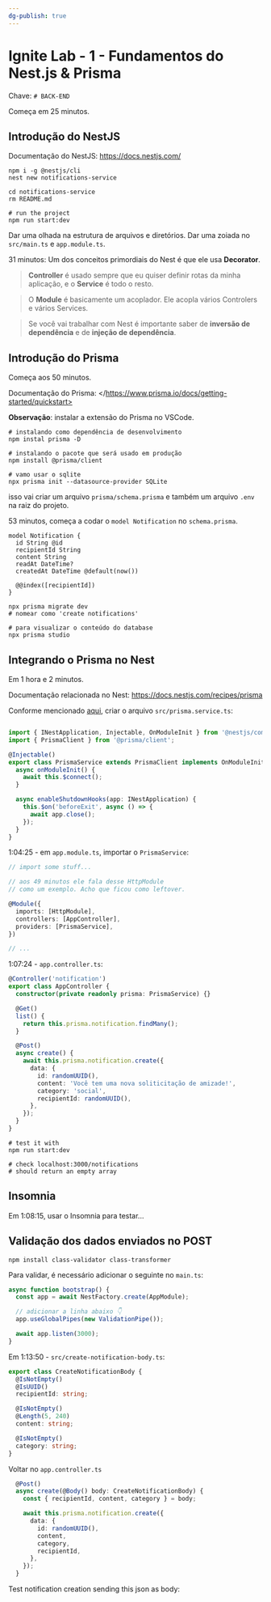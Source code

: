 ```yaml
---
dg-publish: true
---
```

# Ignite Lab - 1 - Fundamentos do Nest.js & Prisma

Chave: `# BACK-END`


Começa em 25 minutos.

## Introdução do NestJS

Documentação do NestJS: <https://docs.nestjs.com/>

```shell
npm i -g @nestjs/cli
nest new notifications-service

cd notifications-service
rm README.md

# run the project
npm run start:dev
```

Dar uma olhada na estrutura de arquivos e diretórios. Dar uma zoiada no `src/main.ts` e `app.module.ts`.

31 minutos: Um dos conceitos primordiais do Nest é que ele usa **Decorator**.

> **Controller** é usado sempre que eu quiser definir rotas da minha aplicação, e o **Service** é todo o resto.

> O **Module** é basicamente um acoplador. Ele acopla vários Controlers e vários Services.

> Se você vai trabalhar com Nest é importante saber de **inversão de dependência** e de **injeção de dependência**.


## Introdução do Prisma

Começa aos 50 minutos.

Documentação do Prisma: </https://www.prisma.io/docs/getting-started/quickstart>

**Observação**: instalar a extensão do Prisma no VSCode.

```shell
# instalando como dependência de desenvolvimento
npm instal prisma -D

# instalando o pacote que será usado em produção
npm install @prisma/client

# vamo usar o sqlite
npx prisma init --datasource-provider SQLite
```

isso vai criar um arquivo `prisma/schema.prisma` e também um arquivo `.env` na raiz do projeto.

53 minutos, começa a codar o `model Notification` no `schema.prisma`.

```prisma
model Notification {
  id String @id
  recipientId String
  content String
  readAt DateTime?
  createdAt DateTime @default(now())
  
  @@index([recipientId])
}
```

```shell
npx prisma migrate dev
# nomear como 'create notifications'

# para visualizar o conteúdo do database
npx prisma studio
```

## Integrando o Prisma no Nest

Em 1 hora e 2 minutos.

Documentação relacionada no Nest: <https://docs.nestjs.com/recipes/prisma>

Conforme mencionado [aqui](https://docs.nestjs.com/recipes/prisma#use-prisma-client-in-your-nestjs-services), criar o arquivo `src/prisma.service.ts`:
```typescript

import { INestApplication, Injectable, OnModuleInit } from '@nestjs/common';
import { PrismaClient } from '@prisma/client';

@Injectable()
export class PrismaService extends PrismaClient implements OnModuleInit {
  async onModuleInit() {
    await this.$connect();
  }

  async enableShutdownHooks(app: INestApplication) {
    this.$on('beforeExit', async () => {
      await app.close();
    });
  }
}
```

1:04:25 - em `app.module.ts`, importar o `PrismaService`:
```ts
// import some stuff...

// aos 49 minutos ele fala desse HttpModule
// como um exemplo. Acho que ficou como leftover.

@Module({
  imports: [HttpModule],
  controllers: [AppController],
  providers: [PrismaService],
})

// ...
```

1:07:24 - `app.controller.ts`:
```ts
@Controller('notification')
export class AppController {
  constructor(private readonly prisma: PrismaService) {}

  @Get()
  list() {
    return this.prisma.notification.findMany();
  }

  @Post()
  async create() {
    await this.prisma.notification.create({
      data: {
        id: randomUUID(),
        content: 'Você tem uma nova soliticitação de amizade!',
        category: 'social',
        recipientId: randomUUID(),
      },
    });
  }
}
```

```shell
# test it with
npm run start:dev

# check localhost:3000/notifications
# should return an empty array
```


## Insomnia

Em 1:08:15, usar o Insomnia para testar...


## Validação dos dados enviados no POST


```shell
npm install class-validator class-transformer
```

Para validar, é necessário adicionar o seguinte no `main.ts`:
```ts
async function bootstrap() {
  const app = await NestFactory.create(AppModule);

  // adicionar a linha abaixo 👇
  app.useGlobalPipes(new ValidationPipe());

  await app.listen(3000);
}
```


Em 1:13:50 - `src/create-notification-body.ts`:
```ts
export class CreateNotificationBody {
  @IsNotEmpty()
  @IsUUID()
  recipientId: string;

  @IsNotEmpty()
  @Length(5, 240)
  content: string;

  @IsNotEmpty()
  category: string;
}
```

Voltar no `app.controller.ts` 

```ts
  @Post()
  async create(@Body() body: CreateNotificationBody) {
    const { recipientId, content, category } = body;

    await this.prisma.notification.create({
      data: {
        id: randomUUID(),
        content,
        category,
        recipientId,
      },
    });
  }
```

Test notification creation sending this json as body:
```json

```


